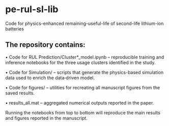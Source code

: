 # pe-rul-sl-lib
Code for physics-enhanced remaining-useful-life of second-life lithium-ion batteries

## The repository contains:

• Code for RUL Prediction/Cluster*_model.ipynb – reproducible training and inference notebooks for the three usage clusters identified in the study.

• Code for Simulation/ – scripts that generate the physics-based simulation data used to enrich the data‐driven model.

• Code for figures/ – utilities for recreating all manuscript figures from the saved results.

• results_all.mat – aggregated numerical outputs reported in the paper.

Running the notebooks from top to bottom will reproduce the main results and figures reported in the manuscript.
